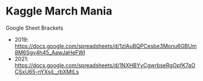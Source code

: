 # Kaggle March Mania

Google Sheet Brackets
- 2019: https://docs.google.com/spreadsheets/d/1zlAuBQPCesbe3Monu6GBUm8M6Sgy4h45_AawJaHeFWI
- 2021: https://docs.google.com/spreadsheets/d/1NXHBYyCgwrbseRgOpfK7aOCSxU65-nYXsjL_rbXMtLs
